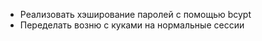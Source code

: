 - Реализовать хэширование паролей с помощью bcypt  
- Переделать возню с куками на нормальные сессии